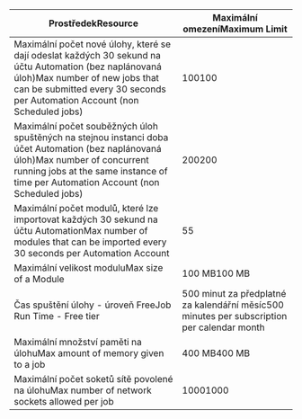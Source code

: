 | <span data-ttu-id="054a1-101">Prostředek</span><span class="sxs-lookup"><span data-stu-id="054a1-101">Resource</span></span> | <span data-ttu-id="054a1-102">Maximální omezení</span><span class="sxs-lookup"><span data-stu-id="054a1-102">Maximum Limit</span></span> |
| --- | --- |
| <span data-ttu-id="054a1-103">Maximální počet nové úlohy, které se dají odeslat každých 30 sekund na účtu Automation (bez naplánovaná úloh)</span><span class="sxs-lookup"><span data-stu-id="054a1-103">Max number of new jobs that can be submitted every 30 seconds per Automation Account (non Scheduled jobs)</span></span> |<span data-ttu-id="054a1-104">100</span><span class="sxs-lookup"><span data-stu-id="054a1-104">100</span></span> |
| <span data-ttu-id="054a1-105">Maximální počet souběžných úloh spuštěných na stejnou instanci doba účet Automation (bez naplánovaná úloh)</span><span class="sxs-lookup"><span data-stu-id="054a1-105">Max number of concurrent running jobs at the same instance of time per Automation Account (non Scheduled jobs)</span></span> |<span data-ttu-id="054a1-106">200</span><span class="sxs-lookup"><span data-stu-id="054a1-106">200</span></span> |
| <span data-ttu-id="054a1-107">Maximální počet modulů, které lze importovat každých 30 sekund na účtu Automation</span><span class="sxs-lookup"><span data-stu-id="054a1-107">Max number of modules that can be imported every 30 seconds per Automation Account</span></span> |<span data-ttu-id="054a1-108">5</span><span class="sxs-lookup"><span data-stu-id="054a1-108">5</span></span> |
| <span data-ttu-id="054a1-109">Maximální velikost modulu</span><span class="sxs-lookup"><span data-stu-id="054a1-109">Max size of a Module</span></span> |<span data-ttu-id="054a1-110">100 MB</span><span class="sxs-lookup"><span data-stu-id="054a1-110">100 MB</span></span> |
| <span data-ttu-id="054a1-111">Čas spuštění úlohy - úroveň Free</span><span class="sxs-lookup"><span data-stu-id="054a1-111">Job Run Time - Free tier</span></span> |<span data-ttu-id="054a1-112">500 minut za předplatné za kalendářní měsíc</span><span class="sxs-lookup"><span data-stu-id="054a1-112">500 minutes per subscription per calendar month</span></span> |
| <span data-ttu-id="054a1-113">Maximální množství paměti na úlohu</span><span class="sxs-lookup"><span data-stu-id="054a1-113">Max amount of memory given to a job</span></span> |<span data-ttu-id="054a1-114">400 MB</span><span class="sxs-lookup"><span data-stu-id="054a1-114">400 MB</span></span> |
| <span data-ttu-id="054a1-115">Maximální počet soketů sítě povolené na úlohu</span><span class="sxs-lookup"><span data-stu-id="054a1-115">Max number of network sockets allowed per job</span></span> |<span data-ttu-id="054a1-116">1000</span><span class="sxs-lookup"><span data-stu-id="054a1-116">1000</span></span> |

